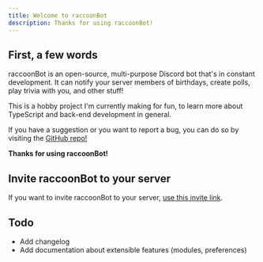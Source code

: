 ```yaml
---
title: Welcome to raccoonBot
description: Thanks for using raccoonBot!
---
```

## First, a few words
raccoonBot is an open-source, multi-purpose Discord bot that's in constant development. It can notify your server members of birthdays, create polls, play trivia with you, and other stuff!

This is a hobby project I'm currently making
for fun, to learn more about TypeScript and back-end development in general.

If you have a suggestion or you want to report a bug, you can do so by
visiting the [GitHub repo!](https://github.com/MiguelHigueraDev/raccoonBot-ts)

**Thanks for using raccoonBot!**

## Invite raccoonBot to your server

If you want to invite raccoonBot to your server, [use this invite link](https://discord.com/api/oauth2/authorize?client_id=1187055317209587832&permissions=379968&scope=applications.commands+bot).

## Todo

- Add changelog
- Add documentation about extensible features (modules, preferences)


